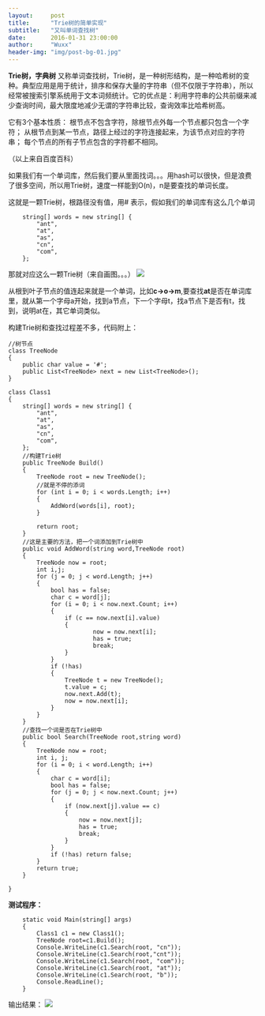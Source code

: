 ```yaml
---
layout:     post
title:      "Trie树的简单实现"
subtitle:   "又叫单词查找树"
date:       2016-01-31 23:00:00
author:     "Wuxx"
header-img: "img/post-bg-01.jpg"
---
```

**Trie树，字典树**
又称单词查找树，Trie树，是一种树形结构，是一种哈希树的变种。典型应用是用于统计，排序和保存大量的字符串（但不仅限于字符串），所以经常被搜索引擎系统用于文本词频统计。它的优点是：利用字符串的公共前缀来减少查询时间，最大限度地减少无谓的字符串比较，查询效率比哈希树高。


它有3个基本性质：
根节点不包含字符，除根节点外每一个节点都只包含一个字符； 从根节点到某一节点，路径上经过的字符连接起来，为该节点对应的字符串； 每个节点的所有子节点包含的字符都不相同。

（以上来自百度百科）

如果我们有一个单词库，然后我们要从里面找词。。。用hash可以很快，但是浪费了很多空间，所以用Trie树，速度一样能到O(n)，n是要查找的单词长度。

这就是一颗Trie树，根路径没有值，用#
表示，假如我们的单词库有这么几个单词     
       
		string[] words = new string[] { 
            "ant",
            "at",
            "as",
            "cn",
            "com",
        };

那就对应这么一颗Trie树（来自画图。。。）
![](http://wxzwsj197950.github.io/MyImgs/20160218/trie.png)

从根到叶子节点的值连起来就是一个单词，比如**c->o->m**,要查找**at**是否在单词库里，就从第一个字母a开始，找到a节点，下一个字母t，找a节点下是否有t，找到，说明at在，其它单词类似。

构建Trie树和查找过程差不多，代码附上：

    //树节点
    class TreeNode
    {
        public char value = '#';
        public List<TreeNode> next = new List<TreeNode>();
    }

    class Class1
    {
        string[] words = new string[] { 
            "ant",
            "at",
            "as",
            "cn",
            "com",
        };
        //构建Trie树
        public TreeNode Build()
        {
            TreeNode root = new TreeNode();
			//就是不停的添词
            for (int i = 0; i < words.Length; i++)
            {
                AddWord(words[i], root);
            }

            return root;
        }
        //这是主要的方法，把一个词添加到Trie树中
        public void AddWord(string word,TreeNode root)
        {
            TreeNode now = root;
            int i,j;
            for (j = 0; j < word.Length; j++)
            {
                bool has = false;
                char c = word[j];
                for (i = 0; i < now.next.Count; i++)
                {
                    if (c == now.next[i].value)
                    {
                            now = now.next[i];
                            has = true;
                            break;
                    }
                }
                if (!has)
                {
                    TreeNode t = new TreeNode();
                    t.value = c;
                    now.next.Add(t);
                    now = now.next[i];
                }
            }
        }
        //查找一个词是否在Trie树中
        public bool Search(TreeNode root,string word)
        {
            TreeNode now = root;
            int i, j;
            for (i = 0; i < word.Length; i++)
            {
                char c = word[i];
                bool has = false;
                for (j = 0; j < now.next.Count; j++)
                {
                    if (now.next[j].value == c)
                    {
                        now = now.next[j];
                        has = true;
                        break;
                    }
                }
                if (!has) return false;
            }
            return true;
        }
    
    }

**测试程序：**
        
		static void Main(string[] args)
        {
            Class1 c1 = new Class1();
            TreeNode root=c1.Build();
            Console.WriteLine(c1.Search(root, "cn"));
            Console.WriteLine(c1.Search(root,"cnt"));
            Console.WriteLine(c1.Search(root, "com"));
            Console.WriteLine(c1.Search(root, "at"));
            Console.WriteLine(c1.Search(root, "b"));
            Console.ReadLine();
        }

输出结果：
![](http://wxzwsj197950.github.io/MyImgs/20160218/cap.bmp)